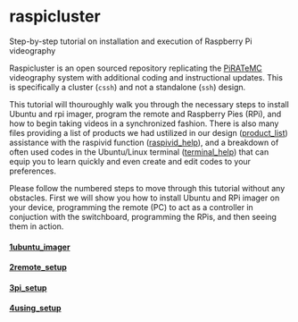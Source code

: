 # raspicluster
Step-by-step tutorial on installation and execution of Raspberry Pi videography  

Raspicluster is an open sourced repository replicating the [PiRATeMC](https://www.biorxiv.org/content/10.1101/2021.07.23.453577v2.full) videography system with additional coding and instructional updates.
This is specifically a cluster (```cssh```) and not a standalone (```ssh```) design.

This tutorial will thouroughly walk you through the necessary steps to install Ubuntu and rpi imager, program the remote and Raspberry Pies (RPi),
and how to begin taking videos in a synchronized fashion. There is also many files providing a list of products we had ustilized in our design ([product_list](https://github.com/George-LabX/raspicluster/blob/main/product_list.md)) assistance with the raspivid function ([raspivid_help](https://github.com/George-LabX/raspicluster/blob/main/raspivid_help.md)), and a breakdown of often used codes in the Ubuntu/Linux terminal ([terminal_help](https://github.com/George-LabX/raspicluster/blob/main/terminal_help.md)) that can equip you to learn quickly and even create and edit codes to your preferences.  

Please follow the numbered steps to move through this tutorial without any obstacles. First we will show you how to install Ubuntu and RPi imager on your device, programming the remote (PC) to act as a controller in conjuction with the switchboard, programming the RPis, and then seeing them in action.

#### [1ubuntu_imager](https://github.com/George-LabX/raspicluster/blob/main/Tutorial/1ubuntu_imager.md)

#### [2remote_setup](https://github.com/George-LabX/raspicluster/blob/main/Tutorial/2remote_setup.md)

#### [3pi_setup](https://github.com/George-LabX/raspicluster/blob/main/Tutorial/3pi_setup.md)

#### [4using_setup](https://github.com/George-LabX/raspicluster/blob/main/Tutorial/4using_setup.md)

